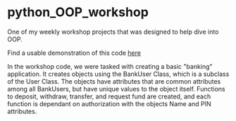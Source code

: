 # python_OOP_workshop
One of my weekly workshop projects that was designed to help dive into OOP.

Find a usable demonstration of this code [here](https://replit.com/@loganthall/pythonOOPdemo#oop_demo.py)

In the workshop code, we were tasked with creating a basic "banking" application. 
It creates objects using the BankUser Class, which is a subclass of the User Class. 
The objects have attributes that are common attributes among all BankUsers, 
but have unique values to the object itself. Functions to deposit, withdraw, 
transfer, and request fund are created, and each function is dependant on 
authorization with the objects Name and PIN attributes.
